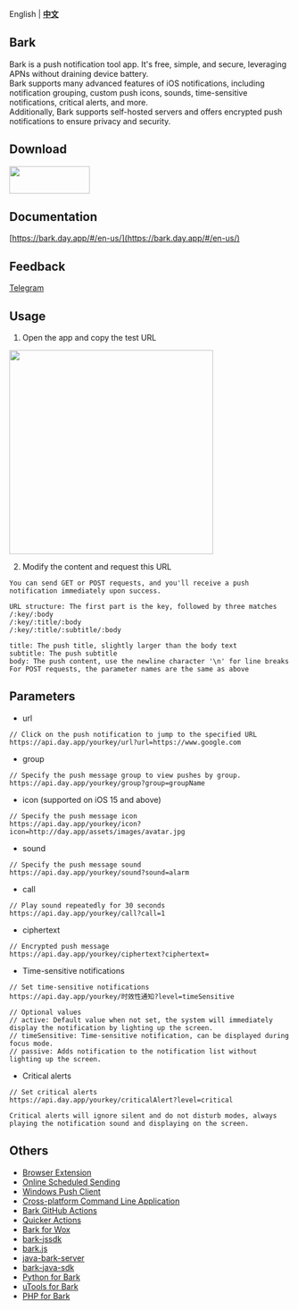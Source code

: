 English | **[中文](README.zh.md)**
## Bark
Bark is a push notification tool app. It's free, simple, and secure, leveraging APNs without draining device battery.<br/>
Bark supports many advanced features of iOS notifications, including notification grouping, custom push icons, sounds, time-sensitive notifications, critical alerts, and more.<br/> 
Additionally, Bark supports self-hosted servers and offers encrypted push notifications to ensure privacy and security. <br/>

## Download
<a target='_blank' href='https://apps.apple.com/app/bark-custom-notifications/id1403753865'>
<img src='http://ww2.sinaimg.cn/large/0060lm7Tgw1f1hgrs1ebwj308102q0sp.jpg' width='144' height='49' />
</a>

## Documentation
[https://bark.day.app/#/en-us/](https://bark.day.app/#/en-us/)

## Feedback
[Telegram](https://t.me/joinchat/OsCbLzovUAE0YjY1)

## Usage
1. Open the app and copy the test URL

<img src="https://wx4.sinaimg.cn/mw2000/003rYfqply1grd1meqrvcj60bi08zt9i02.jpg" width=365 />

2. Modify the content and request this URL
```
You can send GET or POST requests, and you'll receive a push notification immediately upon success.

URL structure: The first part is the key, followed by three matches
/:key/:body 
/:key/:title/:body 
/:key/:title/:subtitle/:body 

title: The push title, slightly larger than the body text 
subtitle: The push subtitle
body: The push content, use the newline character '\n' for line breaks 
For POST requests, the parameter names are the same as above
```

## Parameters

* url
```
// Click on the push notification to jump to the specified URL
https://api.day.app/yourkey/url?url=https://www.google.com 
```
* group
```
// Specify the push message group to view pushes by group.
https://api.day.app/yourkey/group?group=groupName
```
* icon (supported on iOS 15 and above)
```
// Specify the push message icon
https://api.day.app/yourkey/icon?icon=http://day.app/assets/images/avatar.jpg
```
* sound
```
// Specify the push message sound
https://api.day.app/yourkey/sound?sound=alarm
```
* call
```
// Play sound repeatedly for 30 seconds
https://api.day.app/yourkey/call?call=1
```
* ciphertext
```
// Encrypted push message
https://api.day.app/yourkey/ciphertext?ciphertext=
```
* Time-sensitive notifications
```
// Set time-sensitive notifications
https://api.day.app/yourkey/时效性通知?level=timeSensitive

// Optional values 
// active: Default value when not set, the system will immediately display the notification by lighting up the screen. 
// timeSensitive: Time-sensitive notification, can be displayed during focus mode. 
// passive: Adds notification to the notification list without lighting up the screen.
```
* Critical alerts
```
// Set critical alerts
https://api.day.app/yourkey/criticalAlert?level=critical

Critical alerts will ignore silent and do not disturb modes, always playing the notification sound and displaying on the screen.
```

## Others
- [Browser Extension](https://github.com/ij369/bark-sender)
- [Online Scheduled Sending](https://api.ihint.me/bark.html)
- [Windows Push Client](https://github.com/HsuDan/BarkHelper)
- [Cross-platform Command Line Application](https://github.com/JasonkayZK/bark-cli)
- [Bark GitHub Actions](https://github.com/harryzcy/action-bark)
- [Quicker Actions](https://getquicker.net/Sharedaction?code=e927d844-d212-4428-758d-08d69de12a3b)
- [Bark for Wox](https://github.com/Zeroto521/Wox.Plugin.Bark)
- [bark-jssdk](https://github.com/afeiship/bark-jssdk)
- [bark.js](https://github.com/skyhancloud/bark.js)
- [java-bark-server](https://gitee.com/hotlcc/java-bark-server)
- [bark-java-sdk](https://github.com/MoshiCoCo/bark-java-sdk)
- [Python for Bark](https://github.com/funny-cat-happy/barknotificator)
- [uTools for Bark](https://u.tools/plugins/detail/PushOne/)
- [PHP for Bark](https://github.com/guanguans/notify/tree/main/src/Bark/)
